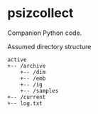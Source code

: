 # psizcollect

Companion Python code.

Assumed directory structure

```
active
+-- /archive
    +-- /dim
    +-- /emb
    +-- /ig
    +-- /samples
+-- /current
+-- log.txt
```